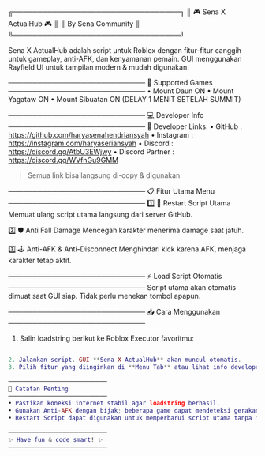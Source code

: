 ╔══════════════════════════════════╗
║      🎮 Sena X ActualHub 🎮      ║
║         By Sena Community       ║
╚══════════════════════════════════╝

Sena X ActualHub adalah script untuk Roblox dengan fitur-fitur canggih untuk gameplay, anti-AFK, dan kenyamanan pemain. GUI menggunakan Rayfield UI untuk tampilan modern & mudah digunakan.

────────────────────────────
🌟 Supported Games
────────────────────────────
• Mount Daun ON
• Mount Yagataw ON
• Mount Sibuatan ON (DELAY 1 MENIT SETELAH SUMMIT)

────────────────────────────
💻 Developer Info
────────────────────────────
🔗 Developer Links:
• GitHub           : https://github.com/haryasenahendriansyah
• Instagram        : https://instagram.com/haryaseriansyah
• Discord          : https://discord.gg/AtbU3EWjwy
• Discord Partner  : https://discord.gg/WVfnGu9GMM

> Semua link bisa langsung di-copy & digunakan.

────────────────────────────
📋 Fitur Utama Menu
────────────────────────────
1️⃣ 🔄 Restart Script Utama
   Memuat ulang script utama langsung dari server GitHub.

2️⃣ 🛡️ Anti Fall Damage
   Mencegah karakter menerima damage saat jatuh.

3️⃣ 🕹️ Anti-AFK & Anti-Disconnect
   Menghindari kick karena AFK, menjaga karakter tetap aktif.

────────────────────────────
⚡ Load Script Otomatis
────────────────────────────
Script utama akan otomatis dimuat saat GUI siap. Tidak perlu menekan tombol apapun.

────────────────────────────
📥 Cara Menggunakan
────────────────────────────
1. Salin loadstring berikut ke Roblox Executor favoritmu:

```lua loadstring(game:HttpGet("https://raw.githubusercontent.com/haryasenahendriansyah/ScriptV2/refs/heads/main/SenaXActualHubV2"))()

2. Jalankan script. GUI **Sena X ActualHub** akan muncul otomatis.
3. Pilih fitur yang diinginkan di **Menu Tab** atau lihat info developer di **Developer Info Tab**.

────────────────────────────
📝 Catatan Penting
────────────────────────────
• Pastikan koneksi internet stabil agar loadstring berhasil.
• Gunakan Anti-AFK dengan bijak; beberapa game dapat mendeteksi gerakan otomatis.
• Restart Script dapat digunakan untuk memperbarui script utama tanpa menutup GUI.

────────────────────────────
✨ Have fun & code smart! ✨
────────────────────────────
